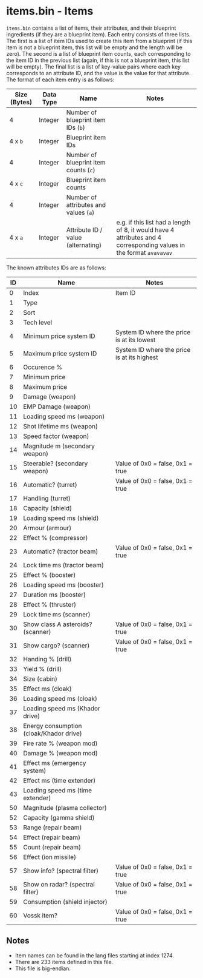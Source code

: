 # items.bin - Items

`items.bin` contains a list of items, their attributes, and their blueprint ingredients (if they are a blueprint item).
Each entry consists of three lists.
The first is a list of item IDs used to create this item from a blueprint (if this item is not a blueprint item, this list will be empty and the length will be zero).
The second is a list of blueprint item counts, each corresponding to the item ID in the previous list (again, if this is not a blueprint item, this list will be empty).
The final list is a list of key-value pairs where each key corresponds to an attribute ID, and the value is the value for that attribute.
The format of each item entry is as follows:

| Size (Bytes) | Data Type | Name | Notes |
| --- | --- | --- | --- |
| 4 | Integer | Number of blueprint item IDs (`b`) | |
| 4 x `b` | Integer | Blueprint item IDs | |
| 4 | Integer | Number of blueprint item counts (`c`) | |
| 4 x `c` | Integer | Blueprint item counts | |
| 4 | Integer | Number of attributes and values (`a`) | |
| 4 x `a` | Integer | Attribute ID / value (alternating) | e.g. if this list had a length of 8, it would have 4 attributes and 4 corresponding values in the format `avavavav` |

The known attributes IDs are as follows:

| ID | Name | Notes |
| --- | --- | --- |
| 0 | Index | Item ID |
| 1 | Type | |
| 2 | Sort | |
| 3 | Tech level | |
| 4 | Minimum price system ID | System ID where the price is at its lowest |
| 5 | Maximum price system ID | System ID where the price is at its highest |
| 6 | Occurence % | |
| 7 | Minimum price | |
| 8 | Maximum price | |
| 9 | Damage (weapon) | |
| 10 | EMP Damage (weapon) | |
| 11 | Loading speed ms (weapon) | |
| 12 | Shot lifetime ms (weapon) | |
| 13 | Speed factor (weapon) | |
| 14 | Magnitude m (secondary weapon) | |
| 15 | Steerable? (secondary weapon) | Value of 0x0 = false, 0x1 = true |
| 16 | Automatic? (turret) | Value of 0x0 = false, 0x1 = true |
| 17 | Handling (turret) | |
| 18 | Capacity (shield) | |
| 19 | Loading speed ms (shield) | |
| 20 | Armour (armour) | |
| 22 | Effect % (compressor) | |
| 23 | Automatic? (tractor beam) | Value of 0x0 = false, 0x1 = true |
| 24 | Lock time ms (tractor beam) | |
| 25 | Effect % (booster) | |
| 26 | Loading speed ms (booster) | |
| 27 | Duration ms (booster) | |
| 28 | Effect % (thruster) | |
| 29 | Lock time ms (scanner) | |
| 30 | Show class A asteroids? (scanner) | Value of 0x0 = false, 0x1 = true |
| 31 | Show cargo? (scanner) | Value of 0x0 = false, 0x1 = true |
| 32 | Handing % (drill) | |
| 33 | Yield % (drill) | |
| 34 | Size (cabin) | |
| 35 | Effect ms (cloak) | |
| 36 | Loading speed ms (cloak) | |
| 37 | Loading speed ms (Khador drive) | |
| 38 | Energy consumption (cloak/Khador drive) | |
| 39 | Fire rate % (weapon mod) | |
| 40 | Damage % (weapon mod) | |
| 41 | Effect ms (emergency system) | |
| 42 | Effect ms (time extender) | |
| 43 | Loading speed ms (time extender) | |
| 50 | Magnitude (plasma collector) | |
| 52 | Capacity (gamma shield) | |
| 53 | Range (repair beam) | |
| 54 | Effect (repair beam) | |
| 55 | Count (repair beam) | |
| 56 | Effect (ion missile) | |
| 57 | Show info? (spectral filter) | Value of 0x0 = false, 0x1 = true |
| 58 | Show on radar? (spectral filter) | Value of 0x0 = false, 0x1 = true |
| 59 | Consumption (shield injector) | |
| 60 | Vossk item? | Value of 0x0 = false, 0x1 = true |

## Notes

* Item names can be found in the lang files starting at index 1274.
* There are 233 items defined in this file.
* This file is big-endian.
